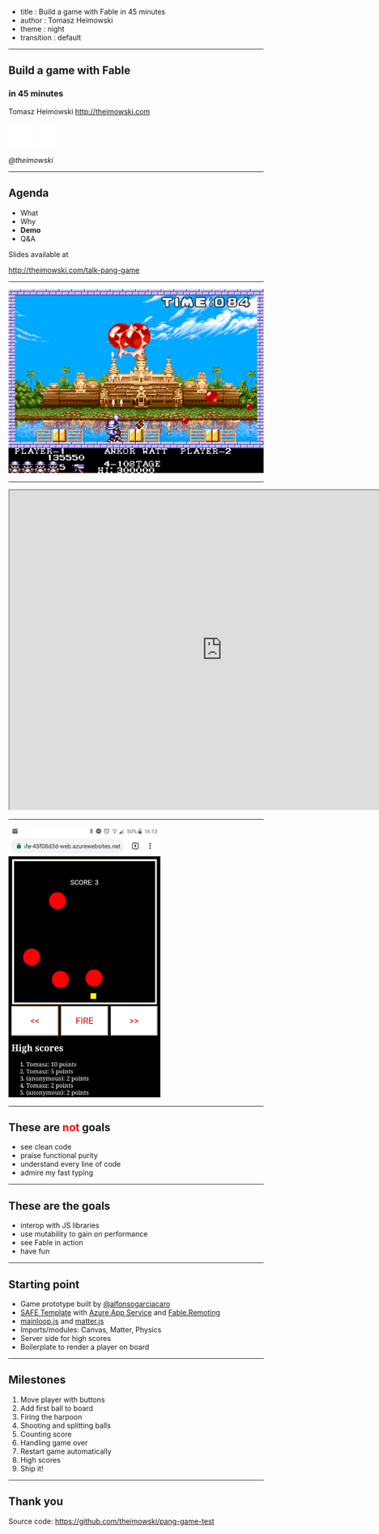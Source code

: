 - title : 
Build a game with Fable in 45 minutes
- author : Tomasz Heimowski
- theme : night
- transition : default

***

## Build a game with Fable 
### in 45 minutes

Tomasz Heimowski http://theimowski.com

<img src="images/twitter.png" style="width:48px; background: transparent; border: none; box-shadow: none"  />
<img src="images/github.png" style="width:48px; background: transparent; border: none; box-shadow: none"  /> 

*@theimowski*

***

## Agenda

* What
* Why
* **Demo**
* Q&A

Slides available at 

http://theimowski.com/talk-pang-game

***

![pang.png](images/pang.png)



***

<iframe width="840" height="630"
src="https://www.youtube.com/embed/OeYIeaHjewU?t=9&autoplay=1">
</iframe>

***

<img src="images/fable-pang.jpg" style="width:300px; background: transparent; border: none; box-shadow: none"  /> 


***

## These are <span style="color:red;">not</span> goals

* see clean code
* praise functional purity
* understand every line of code
* admire my fast typing

***

## These are the goals

* interop with JS libraries
* use mutability to gain on performance
* see Fable in action
* have fun

***

## Starting point

* Game prototype built by [@alfonsogarciacaro](https://github.com/alfonsogarciacaro)
* [SAFE Template](https://github.com/SAFE-Stack/SAFE-template) with [Azure App Service](https://safe-stack.github.io/docs/template-appservice/) and [Fable.Remoting](https://github.com/Zaid-Ajaj/Fable.Remoting)
* [mainloop.js](https://github.com/IceCreamYou/MainLoop.js) and [matter.js](http://brm.io/matter-js/)
* Imports/modules: Canvas, Matter, Physics
* Server side for high scores
* Boilerplate to render a player on board

***

## Milestones

1. Move player with buttons
1. Add first ball to board
1. Firing the harpoon
1. Shooting and splitting balls
1. Counting score
1. Handling game over
1. Restart game automatically
1. High scores
1. Ship it!

***

## Thank you

Source code: https://github.com/theimowski/pang-game-test